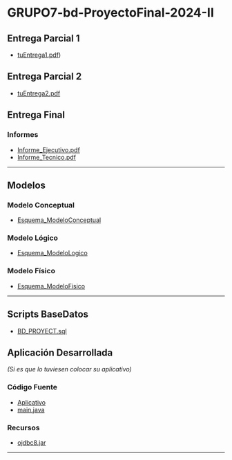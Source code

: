 # GRUPO7-bd-ProyectoFinal-2024-II

## Entrega Parcial 1
- [tuEntrega1.pdf](https://github.com/AndruRuiz22/GRUPO7-bd-ProyectoFinal-2024-II/blob/main/GRUPO7-bd-ProyectoFinal-2024-II/Entrega%20Parcial%201/Entregable%201%20-%20Base%20de%20Datos%20-%20GRUPO%207.pdf))

## Entrega Parcial 2
- [tuEntrega2.pdf](https://github.com/AndruRuiz22/GRUPO7-bd-ProyectoFinal-2024-II/blob/main/GRUPO7-bd-ProyectoFinal-2024-II/Entrega%20Parcial%202/Entregable%202%20-%20GRUPO%207.pdf)

## Entrega Final
### Informes
- [Informe_Ejecutivo.pdf](https://github.com/AndruRuiz22/GRUPO7-bd-ProyectoFinal-2024-II/blob/main/GRUPO7-bd-ProyectoFinal-2024-II/Entrega%20Final/Informes/Informe%20Ejecutivo%20-%20GRUPO%207.pdf)
- [Informe_Tecnico.pdf](https://github.com/AndruRuiz22/GRUPO7-bd-ProyectoFinal-2024-II/blob/main/GRUPO7-bd-ProyectoFinal-2024-II/Entrega%20Final/Informes/Informe%20T%C3%A9cnico%20-%20GRUPO%207.pdf)

---

## Modelos
### Modelo Conceptual
- [Esquema_ModeloConceptual](https://github.com/AndruRuiz22/GRUPO7-bd-ProyectoFinal-2024-II/blob/main/GRUPO7-bd-ProyectoFinal-2024-II/Entrega%20Final/Modelos/conceptual_proyecto_BD.cdm)

### Modelo Lógico
- [Esquema_ModeloLogico](https://github.com/AndruRuiz22/GRUPO7-bd-ProyectoFinal-2024-II/blob/main/GRUPO7-bd-ProyectoFinal-2024-II/Entrega%20Final/Modelos/Modelo%20logico%20Proyecto.ldm)

### Modelo Físico
- [Esquema_ModeloFisico](https://github.com/AndruRuiz22/GRUPO7-bd-ProyectoFinal-2024-II/blob/main/GRUPO7-bd-ProyectoFinal-2024-II/Entrega%20Final/Modelos/Modelo%20Fisico1.pdm)

---

## Scripts BaseDatos
 
- [BD_PROYECT.sql](https://github.com/AndruRuiz22/GRUPO7-bd-ProyectoFinal-2024-II/blob/main/GRUPO7-bd-ProyectoFinal-2024-II/Entrega%20Final/Scripts_BaseDatos/BD_PROYECT.sql)  


## Aplicación Desarrollada
*(Si es que lo tuviesen colocar su aplicativo)*

### Código Fuente

- [Aplicativo](https://github.com/AndruRuiz22/GRUPO7-bd-ProyectoFinal-2024-II/tree/main/GRUPO7-bd-ProyectoFinal-2024-II/Entrega%20Final/Aplicacion_desarrollada/Aplicativo/Aplicativo)
- [main.java](https://github.com/AndruRuiz22/GRUPO7-bd-ProyectoFinal-2024-II/blob/main/GRUPO7-bd-ProyectoFinal-2024-II/Entrega%20Final/Aplicacion_desarrollada/Aplicativo/Aplicativo/src/App.java)  


### Recursos
- [ojdbc8.jar](./Aplicacion_desarrollada/Recursos/Librerias/ojdbc8.jar/)

---

